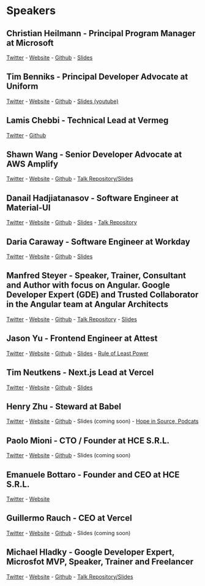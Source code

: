 # Speakers

## Christian Heilmann - Principal Program Manager at Microsoft
[Twitter](https://twitter.com/codepo8) - [Website](https://christianheilmann.com/) - [Github](https://github.com/codepo8) - [Slides](https://noti.st/codepo8/WM3UcI/javascript-web-tooling-now-and-tomorrow)


## Tim Benniks - Principal Developer Advocate at Uniform
[Twitter](https://twitter.com/timbenniks) - [Website](https://timbenniks.dev/) - [Github](https://github.com/timbenniks) - [Slides (youtube)](https://www.youtube.com/watch?v=YEzAod1sDdg)


## Lamis Chebbi - Technical Lead at Vermeg
[Twitter](https://twitter.com/LamisChebbi) - [Github](https://github.com/lamisChebbi)


## Shawn Wang - Senior Developer Advocate at AWS Amplify
[Twitter](https://twitter.com/swyx) - [Website](https://www.swyx.io/) - [Github](https://github.com/sw-yx/swyxdotio) - [Talk Repository/Slides](https://docs.google.com/presentation/d/1Dlow7gHNV6MeZ9CmZR0cbN_wfyIU6UcqBNZI4D6rObo/edit?usp=sharing)


## Danail Hadjiatanasov - Software Engineer at Material-UI
[Twitter](https://twitter.com/danail_h) - [Website](https://www.linkedin.com/in/danail-hadjiatanasov/) - [Github](https://github.com/DanailH) - [Slides](https://slides.com/danailh/composable-components-using-react-context) - [Talk Repository](https://github.com/DanailH/jsworldconference-2021)


## Daria Caraway - Software Engineer at Workday
[Twitter](https://twitter.com/dariacaraway) - [Website](https://www.dariacaraway.com/) - [Github](https://github.com/darcar31) - [Slides](https://github.com/darcar31/slides/blob/master/2021/JSWorld/BuildingConsiderateReactComponentAPIswithTypeScript-JSWorld2021.pdf)


## Manfred Steyer - Speaker, Trainer, Consultant and Author with focus on Angular. Google Developer Expert (GDE) and Trusted Collaborator in the Angular team at Angular Architects
[Twitter](https://twitter.com/ManfredSteyer) - [Website](https://www.angulararchitects.io/) - [Github](https://github.com/manfredsteyer) - [Talk Repository](https://github.com/manfredsteyer/module-federation-plugin-example) - [Slides](https://www.angulararchitects.io/konferenzen/federated-angular-micro-frontends-with-module-federation-2/)


## Jason Yu - Frontend Engineer at Attest
[Twitter](https://twitter.com/ycmjason) - [Website](https://www.ycmjason.com/) - [Github](https://github.com/ycmjason) - [Slides](https://slides.com/jasonyu/rule-of-least-power) - [Rule of Least Power](https://dev.to/ycmjason/writing-cleaner-code-with-the-rule-of-least-power-rolp-4kkk)


## Tim Neutkens - Next.js Lead at Vercel
[Twitter](https://twitter.com/timneutkens) - [Website](https://timn.tech/) - [Github](https://github.com/timneutkens) - [Slides](https://drive.google.com/file/d/1SUQlg2ET49DAZT5HIvNo3qDWPHsglg6G/view)

## Henry Zhu - Steward at Babel
[Twitter](https://twitter.com/left_pad) - [Website](https://www.henryzoo.com/) - [Github](https://github.com/hzoo) - Slides (coming soon) - [Hope in Source, Podcats](https://hopeinsource.com)


## Paolo Mioni - CTO / Founder at HCE S.R.L.
[Twitter](https://twitter.com/pmioni) - [Website](https://www.hce.it/) - [Github](https://github.com/pmioni) - Slides (coming soon)


## Emanuele Bottaro - Founder and CEO at HCE S.R.L.
[Twitter](https://twitter.com/hcemanbot) - [Website](https://www.hce.it/)


## Guillermo Rauch - CEO at Vercel
[Twitter](https://twitter.com/rauchg) - [Website](https://rauchg.com/) - [Github](https://github.com/rauchg) - Slides (coming soon)


## Michael Hladky - Google Developer Expert, Microsfot MVP, Speaker, Trainer and Freelancer
[Twitter](https://twitter.com/Michael_Hladky) - [Website]() - [Github](https://github.com/BioPhoton) - [Talk Repository/Slides]()

